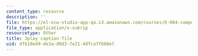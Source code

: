 ```yaml
---
content_type: resource
description: ''
file: https://ol-ocw-studio-app-qa.s3.amazonaws.com/courses/6-004-computation-structures-spring-2017/dfb18ed9de3ad0d37e214dfca7f608e7_qY5Rr-PTMMc.srt
file_type: application/x-subrip
resourcetype: Other
title: 3play caption file
uid: dfb18ed9-de3a-d0d3-7e21-4dfca7f608e7
---
```

